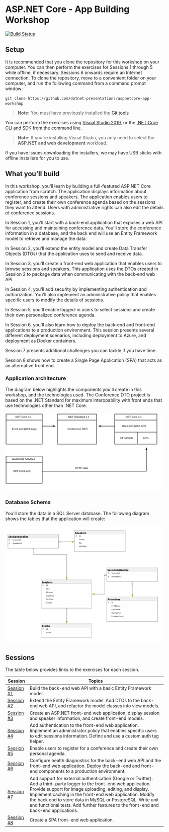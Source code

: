 # ASP.NET Core - App Building Workshop

[![Build Status](https://dev.azure.com/dotnet/AspNetCoreWorkshop/_apis/build/status/ASP.NET%20Workshop-ASP.NET%20Core%203.x?branchName=master)](https://dev.azure.com/dotnet/AspNetCoreWorkshop/_build/latest?definitionId=71&branchName=master)

## Setup

It is recommended that you clone the repository for this workshop on your computer. You can then perform the exercises for Sessions 1 through 5 while offline, if necessary. Sessions 6 onwards require an Internet connection. To clone the repository, move to a convenient folder on your computer, and run the following command from a command prompt window:

```console
git clone https://github.com/dotnet-presentations/aspnetcore-app-workshop
```

> **Note:** You must have previously installed the [Git tools](https://git-scm.com/downloads)

You can perform the exercises using [Visual Studio 2019](https://visualstudio.microsoft.com/downloads/), or the [.NET Core CLI and SDK](https://dotnet.microsoft.com/download/dotnet-core/3.0) from the command line.

> **Note:** If you're installing Visual Studio, you only need to select the **ASP.NET and web development** workload.

If you have issues downloading the installers, we may have USB sticks with offline installers for you to use.

## What you'll build

In this workshop, you'll learn by building a full-featured ASP.NET Core application from scratch. The application displays information about conference sessions and speakers. The application enables users to register, and create their own conference agenda based on the sessions they want to attend. Users with administrative rights can also edit the details of conference sessions.

In Session 1, you'll start with a back-end application that exposes a web API for accessing and maintaining conference data. You'll store the conference information in a database, and the back end will use an Entity Framework model to retrieve and manage the data.

In Session 2, you'll extend the entity model and create Data Transfer Objects (DTOs) that the application uses to send and receive data.

In Session 3, you'll create a front-end web application that enables users to browse sessions and speakers. This application uses the DTOs created in Session 2 to package data when communicating with the back-end web API.

In Session 4, you'll add security by implementing authentication and authorization. You'll also implement an administrative policy that enables specific users to modify the details of sessions.

In Session 5, you'll enable logged-in users to select sessions and create their own personalized conference agenda.

In Session 6, you'll also learn how to deploy the back-end and front-end applications to a production environment. This session presents several different deployment scenarios, including deployment to Azure, and deployment as Docker containers.

Session 7 presents additional challenges you can tackle if you have time.

Session 8 shows how to create a Single Page Application (SPA) that acts as an alternative front end.

### Application architecture

The diagram below highlights the components you'll create in this workshop, and the technologies used. The Conference DTO project is based on the .NET Standard for maximum interopability with front ends that use technologies other than .NET Core.

![Architecture Diagram](docs/images/ConferencePlannerArchitectureDiagram.svg)

### Database Schema

You'll store the data in a SQL Server database. The following diagram shows the tables that the application will create:

![Database Schema Diagram](docs/images/conference-planner-db-diagram.png)

## Sessions

The table below provides links to the exercises for each session.

| Session | Topics |
| ----- | ---- |
| [Session #1](/docs/1.%20Create%20BackEnd%20API%20project.md) | Build the back-end web API with a basic Entity Framework model. |
| [Session #2](/docs/2.%20Build%20out%20BackEnd%20and%20Refactor.md) | Extend the Entity Framework model. Add DTOs to the back-end web API, and refactor the model classes into view models. |
| [Session #3](/docs/3.%20Add%20front-end%2C%20render%20agenda%2C%20set%20up%20front-end%20models.md) | Create an ASP.NET front-end web application, display session and speaker information, and create front-end models. |
| [Session #4](/docs/4.%20Add%20auth%20features.md) | Add authentication to the front-end web application. Implement an administrator policy that enables specific users to edit sessions information. Define and use a custom auth tag helper. |
| [Session #5](/docs/5.%20Add%20personal%20agenda.md) | Enable users to register for a conference and create their own personal agenda. |
| [Session #6](docs/6.%20Production%20Readiness%20and%20Deployment.md) | Configure health diagnostics for the back-end web API and the front-end web application. Deploy the back-end and front-end components to a production environment. |
| [Session #7](/docs/7.%20Challenges.md) | Add support for external authentication (Google or Twitter). Add a third-party logger to the front-end web application. Provide support for image uploading, editing, and display. Implement caching in the front-end web application. Modify the back end to store data in MySQL or PostgreSQL. Write unit and functional tests. Add further features to the front-end and back-end applications.
| [Session #8](/docs/8.%20SPA%20FrontEnd.md) | Create a SPA front-end web application. |
